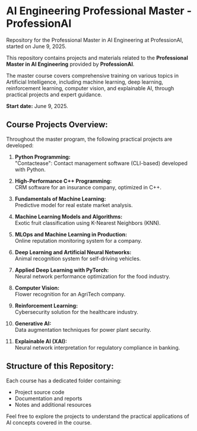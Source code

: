 # AI Engineering Professional Master - ProfessionAI
Repository for the Professional Master in AI Engineering at ProfessionAI, started on June 9, 2025.

This repository contains projects and materials related to the **Professional Master in AI Engineering** provided by **ProfessionAI**.

The master course covers comprehensive training on various topics in Artificial Intelligence, including machine learning, deep learning, reinforcement learning, computer vision, and explainable AI, through practical projects and expert guidance.

**Start date:** June 9, 2025.

## Course Projects Overview:

Throughout the master program, the following practical projects are developed:

1. **Python Programming:**  
   "Contactease": Contact management software (CLI-based) developed with Python.

2. **High-Performance C++ Programming:**  
   CRM software for an insurance company, optimized in C++.

3. **Fundamentals of Machine Learning:**  
   Predictive model for real estate market analysis.

4. **Machine Learning Models and Algorithms:**  
   Exotic fruit classification using K-Nearest Neighbors (KNN).

5. **MLOps and Machine Learning in Production:**  
   Online reputation monitoring system for a company.

6. **Deep Learning and Artificial Neural Networks:**  
   Animal recognition system for self-driving vehicles.

7. **Applied Deep Learning with PyTorch:**  
   Neural network performance optimization for the food industry.

8. **Computer Vision:**  
   Flower recognition for an AgriTech company.

9. **Reinforcement Learning:**  
   Cybersecurity solution for the healthcare industry.

10. **Generative AI:**  
    Data augmentation techniques for power plant security.

11. **Explainable AI (XAI):**  
    Neural network interpretation for regulatory compliance in banking.

## Structure of this Repository:
Each course has a dedicated folder containing:
- Project source code
- Documentation and reports
- Notes and additional resources

Feel free to explore the projects to understand the practical applications of AI concepts covered in the course.

